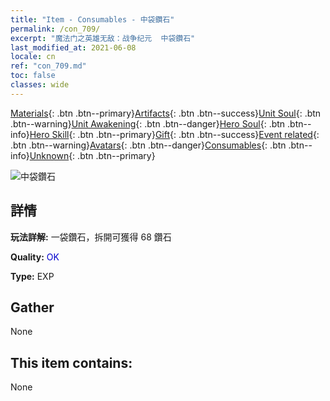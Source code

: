 ```yaml
---
title: "Item - Consumables - 中袋鑽石"
permalink: /con_709/
excerpt: "魔法门之英雄无敌：战争纪元  中袋鑽石"
last_modified_at: 2021-06-08
locale: cn
ref: "con_709.md"
toc: false
classes: wide
---
```

 [Materials](/ItemsCN/){: .btn .btn--primary}[Artifacts](/ItemsCN/Artifacts/){: .btn .btn--success}[Unit Soul](/ItemsCN/UnitSoul/){: .btn .btn--warning}[Unit Awakening](/ItemsCN/UnitAwakening/){: .btn .btn--danger}[Hero Soul](/ItemsCN/HeroSoul/){: .btn .btn--info}[Hero Skill](/ItemsCN/HeroSkill/){: .btn .btn--primary}[Gift](/ItemsCN/Gift/){: .btn .btn--success}[Event related](/ItemsCN/Events/){: .btn .btn--warning}[Avatars](/ItemsCN/Avatars/){: .btn .btn--danger}[Consumables](/ItemsCN/Consumables/){: .btn .btn--info}[Unknown](/ItemsCN/Unknown/){: .btn .btn--primary}

 ![中袋鑽石](/images/t/i_508.png)

## 詳情
 **玩法詳解:** 一袋鑽石，拆開可獲得 68 鑽石

 **Quality:** <span style="color: #0000CD">OK</span>

 **Type:** EXP

## Gather

  None

## This item contains:

  None

